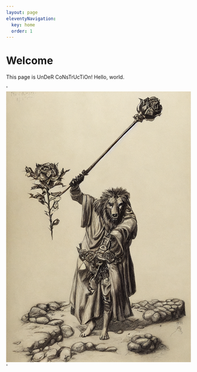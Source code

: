 ```yaml
---
layout: page
eleventyNavigation:
  key: home
  order: 1
---
```


# Welcome

This page is UnDeR CoNsTrUcTiOn!
Hello, world.

'<img src="lionpriest.png" alt="lion priest">'

